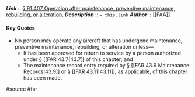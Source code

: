***Link***      :: [§ 91.407 Operation after maintenance, preventive maintenance, rebuilding, or alteration.](https://www.ecfr.gov/current/title-14/section-91.407)
***Description***      :: `= this.link`
***Author*** :: [[FAA]]

#### Key Quotes
* No person may operate any aircraft that has undergone maintenance, preventive maintenance, rebuilding, or alteration unless—
	* It has been approved for return to service by a person authorized under § [[FAR 43.7|43.7]] of this chapter; and
	* The maintenance record entry required by § [[FAR 43.9 Maintenance Records|43.9]] or § [[FAR 43.11|43.11]], as applicable, of this chapter has been made.

#source #far
